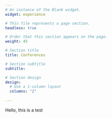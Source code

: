 ```yaml
---
# An instance of the Blank widget.
widget: experience

# This file represents a page section.
headless: true

# Order that this section appears on the page.
weight: 45

# Section title
title: Conferences

# Section subtitle
subtitle:

# Section design
design:
  # Use a 1-column layout
  columns: "2"
  
---
```


Hello, this is a test
